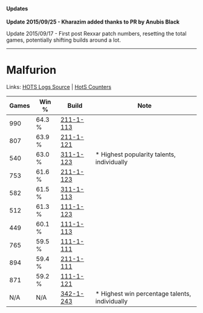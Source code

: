 #### Updates
**Update 2015/09/25 - Kharazim added thanks to PR by Anubis Black**

Update 2015/09/17 - First post Rexxar patch numbers, resetting the total games, potentially shifting builds around a lot.

***

# Malfurion

Links: [HOTS Logs Source](https://www.hotslogs.com/Sitewide/HeroDetails?Hero=Malfurion) | [HotS Counters](http://hotscounters.com/#/hero/Malfurion)

Games  | Win %  | Build     | Note
-----  | -----  | -----     | ----
990    | 64.3 % | [211-1-113](http://www.heroesfire.com/hots/talent-calculator/malfurion#kCq9) | 
807    | 63.9 % | [211-1-121](http://www.heroesfire.com/hots/talent-calculator/malfurion#kCqH) | 
540    | 63.0 % | [311-1-123](http://www.heroesfire.com/hots/talent-calculator/malfurion#o0zJ) | * Highest popularity talents, individually
753    | 61.6 % | [211-1-123](http://www.heroesfire.com/hots/talent-calculator/malfurion#kCqJ) | 
582    | 61.5 % | [311-1-113](http://www.heroesfire.com/hots/talent-calculator/malfurion#o0z9) | 
512    | 61.3 % | [111-1-123](http://www.heroesfire.com/hots/talent-calculator/malfurion#gOhJ) | 
449    | 60.1 % | [111-1-113](http://www.heroesfire.com/hots/talent-calculator/malfurion#gOh9) | 
765    | 59.5 % | [111-1-111](http://www.heroesfire.com/hots/talent-calculator/malfurion#gOh7) | 
894    | 59.4 % | [211-1-111](http://www.heroesfire.com/hots/talent-calculator/malfurion#kCq7) | 
871    | 59.2 % | [111-1-121](http://www.heroesfire.com/hots/talent-calculator/malfurion#gOhH) | 
N/A    | N/A    | [342-1-243](http://www.heroesfire.com/hots/talent-calculator/malfurion#pCgx) | * Highest win percentage talents, individually
